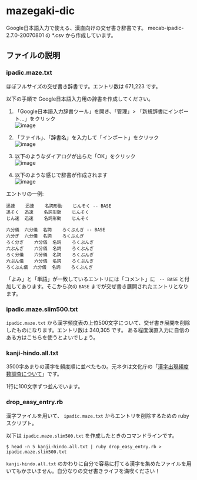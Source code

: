 # mazegaki-dic
Google日本語入力で使える、漢直向けの交ぜ書き辞書です。
mecab-ipadic-2.7.0-20070801 の \*.csv から作成しています。

## ファイルの説明

### ipadic.maze.txt
ほぼフルサイズの交ぜ書き辞書です。エントリ数は 671,223 です。

以下の手順で Google日本語入力用の辞書を作成してください。

1. 「Google日本語入力辞書ツール」を開き、「管理」> 「新規辞書にインポート...」をクリック<br/>
![image](https://github.com/oktopus1959/mazegaki-dic/assets/69497430/e413b5d1-2a5f-4224-8b5f-aa7a148fa54b)

2. 「ファイル」、「辞書名」を入力して「インポート」をクリック<br/>
![image](https://github.com/oktopus1959/mazegaki-dic/assets/69497430/d5d812d7-7a77-46c9-97da-8c92cc795c52)

3. 以下のようなダイアログが出らた「OK」をクリック<br/>
![image](https://github.com/oktopus1959/mazegaki-dic/assets/69497430/162827f3-ddff-4aa4-a659-879e1564432f)

4. 以下のような感じで辞書が作成されます<br/>
![image](https://github.com/oktopus1959/mazegaki-dic/assets/69497430/1155ce1d-4672-45c1-82bc-b39735c971d6)


エントリの一例:
```
迅速    迅速    名詞形動    じんそく -- BASE
迅そく  迅速    名詞形動    じんそく
じん速  迅速    名詞形動    じんそく

六分儀  六分儀  名詞    ろくぶんぎ -- BASE
六分ぎ  六分儀  名詞    ろくぶんぎ
ろく分ぎ    六分儀  名詞    ろくぶんぎ
六ぶんぎ    六分儀  名詞    ろくぶんぎ
ろく分儀    六分儀  名詞    ろくぶんぎ
六ぶん儀    六分儀  名詞    ろくぶんぎ
ろくぶん儀  六分儀  名詞    ろくぶんぎ
```

「よみ」と「単語」が一致しているエントリには「コメント」に ` -- BASE` と付加してあります。そこから次の `BASE` までが交ぜ書き展開されたエントリとなります。

### ipadic.maze.slim500.txt
`ipadic.maze.txt` から漢字頻度表の上位500文字について、交ぜ書き展開を削除したものになります。エントリ数は 340,305 です。
ある程度漢直入力に自信のある方はこちらを使うとよいでしょう。

### kanji-hindo.all.txt
3500字あまりの漢字を頻度順に並べたもの。元ネタは文化庁の「[漢字出現頻度数調査について](https://www.bunka.go.jp/seisaku/bunkashingikai/kokugo/nihongokyoiku_hyojun_wg/04/pdf/91934501_08.pdf)」です。

1行に100文字ずつ並んでいます。

### drop_easy_entry.rb
漢字ファイルを用いて、 `ipadic.maze.txt` からエントリを削除するための ruby スクリプト。

以下は `ipadic.maze.slim500.txt` を作成したときのコマンドラインです。

```
$ head -n 5 kanji-hindo.all.txt | ruby drop_easy_entry.rb > ipadic.maze.slim500.txt
```

`kanji-hindo.all.txt` のかわりに自分で容易に打てる漢字を集めたファイルを用いてもかまいません。自分なりの交ぜ書きライフを満喫ください！
